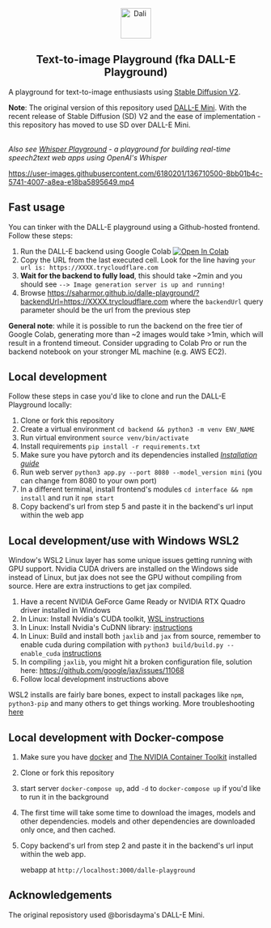 <p align="center">
<img src="https://emojipedia-us.s3.dualstack.us-west-1.amazonaws.com/thumbs/240/apple/285/woman-artist_1f469-200d-1f3a8.png" width="60" alt="Dali">
  <h2 align="center">Text-to-image Playground (fka DALL-E Playground)</h2>
</p>



A playground for text-to-image enthusiasts using [Stable Diffusion V2](https://stability.ai/blog/stable-diffusion-v2-release).

**Note**: The original version of this repository used [DALL-E Mini](https://github.com/borisdayma/dalle-mini). With the recent release of Stable Diffusion (SD) V2 and the ease of implementation - this repository has moved to use SD over DALL-E Mini.

<br>_Also see [Whisper Playground](https://github.com/saharmor/whisper-playground) - a playground for building real-time speech2text web apps using OpenAI's Whisper_


https://user-images.githubusercontent.com/6180201/136710500-8bb01b4c-5741-4007-a8ea-e18ba5895649.mp4


## Fast usage

You can tinker with the DALL-E playground using a Github-hosted frontend. Follow these steps:

1. Run the DALL-E backend using Google Colab [![Open In Colab](https://colab.research.google.com/assets/colab-badge.svg)](https://colab.research.google.com/github/saharmor/dalle-playground/blob/main/backend/dalle_playground_backend.ipynb)
2. Copy the URL from the last executed cell. Look for the line having `your url is: https://XXXX.trycloudflare.com`
3. **Wait for the backend to fully load**, this should take ~2min and you should see `--> Image generation server is up and running!`
5. Browse https://saharmor.github.io/dalle-playground/?backendUrl=https://XXXX.trycloudflare.com where the `backendUrl` query parameter should be the url from the previous step

**General note**: while it is possible to run the backend on the free tier of Google Colab, generating more than ~2 images would take >1min, which will result in a frontend timeout. Consider upgrading to Colab Pro or run the backend notebook on your stronger ML machine (e.g. AWS EC2). 


## Local development

Follow these steps in case you'd like to clone and run the DALL-E Playground locally:

1. Clone or fork this repository
2. Create a virtual environment `cd backend && python3 -m venv ENV_NAME`
3. Run virtual environment `source venv/bin/activate`
4. Install requirements `pip install -r requirements.txt`
5. Make sure you have pytorch and its dependencies
   installed _[Installation guide](https://pytorch.org/get-started/locally/)_
6. Run web server `python3 app.py --port 8080 --model_version mini` (you can change from 8080 to your own port)
7. In a different terminal, install frontend's modules `cd interface && npm install` and run
   it `npm start`
8. Copy backend's url from step 5 and paste it in the backend's url input within the web app

## Local development/use with Windows WSL2

Window's WSL2 Linux layer has some unique issues getting running with GPU support. Nvidia CUDA drivers are installed on the Windows side instead of Linux, but jax does not see the GPU without compiling from source. Here are extra instructions to get jax compiled.

1. Have a recent NVIDIA GeForce Game Ready or NVIDIA RTX Quadro driver installed in Windows 
2. In Linux: Install Nvidia's CUDA toolkit, [WSL instructions](https://docs.nvidia.com/cuda/cuda-installation-guide-linux/index.html#wsl-installation)
3. In Linux: Install Nvidia's CuDNN library: [instructions](https://docs.nvidia.com/deeplearning/cudnn/install-guide/index.html)
4. In Linux: Build and install both `jaxlib` and `jax` from source, remember to enable cuda during compilation with `python3 build/build.py --enable_cuda` [instructions](https://jax.readthedocs.io/en/latest/developer.html)
5. In compiling `jaxlib`, you might hit a broken configuration file, solution here: https://github.com/google/jax/issues/11068
6. Follow local development instructions above

WSL2 installs are fairly bare bones, expect to install packages like `npm`, `python3-pip` and many others to get things working. More troubleshooting [here](https://github.com/saharmor/dalle-playground/pull/44)

## Local development with Docker-compose

1. Make sure you have [docker](https://docs.docker.com/get-docker/) and [The NVIDIA Container Toolkit](https://docs.nvidia.com/datacenter/cloud-native/container-toolkit/install-guide.html) installed 
2. Clone or fork this repository
3. start server `docker-compose up`, add `-d` to `docker-compose up` if you'd like to run it in the background
4. The first time will take some time to download the images, models and other dependencies. 
   models and other dependencies are downloaded only once, and then cached.
4. Copy backend's url from step 2 and paste it in the backend's url input within the web app.
   
   webapp at `http://localhost:3000/dalle-playground`

## Acknowledgements
The original reposistory used  @borisdayma's DALL-E Mini.
